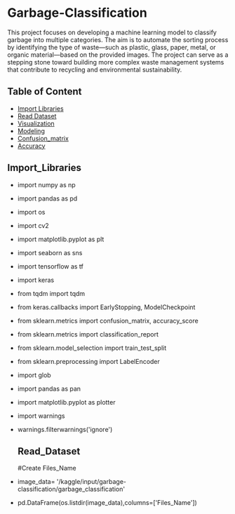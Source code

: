 # Garbage-Classification
This project focuses on developing a machine learning model to classify garbage into multiple categories. The aim is to automate the sorting process by identifying the type of waste—such as plastic, glass, paper, metal, or organic material—based on the provided images. The project can serve as a stepping stone toward building more complex waste management systems that contribute to recycling and environmental sustainability.

## Table of Content

- [Import Libraries](#Import_Libraries)
- [Read Dataset](#Read_Dataset)
- [Visualization](#Visualization)
- [Modeling](#Modeling)
- [Confusion_matrix](#Confusion_matrix)
- [Accuracy](#Accuracy)

## Import_Libraries
- import numpy as np
- import pandas as pd
- import os
- import cv2
- import matplotlib.pyplot as plt
- import seaborn as sns
- import tensorflow as tf
- import keras 
- from tqdm import tqdm
- from keras.callbacks import EarlyStopping, ModelCheckpoint
- from sklearn.metrics import confusion_matrix, accuracy_score
- from sklearn.metrics import classification_report
- from sklearn.model_selection import train_test_split
- from sklearn.preprocessing import LabelEncoder
- import glob 
- import pandas as pan
- import matplotlib.pyplot as plotter
- import warnings
- warnings.filterwarnings('ignore')

  ## Read_Dataset
  #Create Files_Name
- image_data= '/kaggle/input/garbage-classification/garbage_classification'
- pd.DataFrame(os.listdir(image_data),columns=['Files_Name'])
